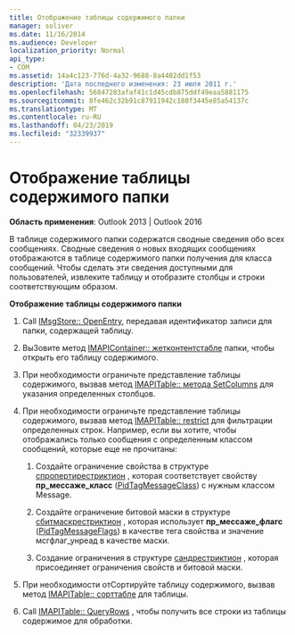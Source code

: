 ```yaml
---
title: Отображение таблицы содержимого папки
manager: soliver
ms.date: 11/16/2014
ms.audience: Developer
localization_priority: Normal
api_type:
- COM
ms.assetid: 14a4c123-776d-4a32-9688-8a4402dd1f53
description: 'Дата последнего изменения: 23 июля 2011 г.'
ms.openlocfilehash: 56847283afaf41c1d45cdb875ddf49eaa5881175
ms.sourcegitcommit: 8fe462c32b91c87911942c188f3445e85a54137c
ms.translationtype: MT
ms.contentlocale: ru-RU
ms.lasthandoff: 04/23/2019
ms.locfileid: "32339937"
---
```

# <a name="displaying-a-folder-contents-table"></a>Отображение таблицы содержимого папки

**Область применения**: Outlook 2013 | Outlook 2016 
  
В таблице содержимого папки содержатся сводные сведения обо всех сообщениях. Сводные сведения о новых входящих сообщениях отображаются в таблице содержимого папки получения для класса сообщений. Чтобы сделать эти сведения доступными для пользователей, извлеките таблицу и отобразите столбцы и строки соответствующим образом.
  
**Отображение таблицы содержимого папки**
  
1. Call [IMsgStore:: OpenEntry](imsgstore-openentry.md), передавая идентификатор записи для папки, содержащей таблицу.
    
2. ВыЗовите метод [IMAPIContainer:: жетконтентстабле](imapicontainer-getcontentstable.md) папки, чтобы открыть его таблицу содержимого. 
    
3. При необходимости ограничьте представление таблицы содержимого, вызвав метод [IMAPITable:: метода SetColumns](imapitable-setcolumns.md) для указания определенных столбцов. 
    
4. При необходимости ограничьте представление таблицы содержимого, вызвав метод [IMAPITable:: restrict](imapitable-restrict.md) для фильтрации определенных строк. Например, если вы хотите, чтобы отображались только сообщения с определенным классом сообщений, которые еще не прочитаны: 
    
    1. Создайте ограничение свойства в структуре [спропертирестриктион](spropertyrestriction.md) , которая соответствует свойству **пр_мессаже_класс** ([PidTagMessageClass](pidtagmessageclass-canonical-property.md)) с нужным классом Message. 
        
    2. Создайте ограничение битовой маски в структуре [сбитмаскрестриктион](sbitmaskrestriction.md) , которая использует **пр_мессаже_флагс** ([PidTagMessageFlags](pidtagmessageflags-canonical-property.md)) в качестве тега свойства и значение мсгфлаг_унреад в качестве маски.
        
    3. Создание ограничения в структуре [сандрестриктион](sandrestriction.md) , которая присоединяет ограничения свойств и битовой маски. 
    
5. При необходимости отСортируйте таблицу содержимого, вызвав метод [IMAPITable:: сорттабле](imapitable-sorttable.md) для таблицы. 
    
6. Call [IMAPITable:: QueryRows](imapitable-queryrows.md) , чтобы получить все строки из таблицы содержимое для обработки. 
    

